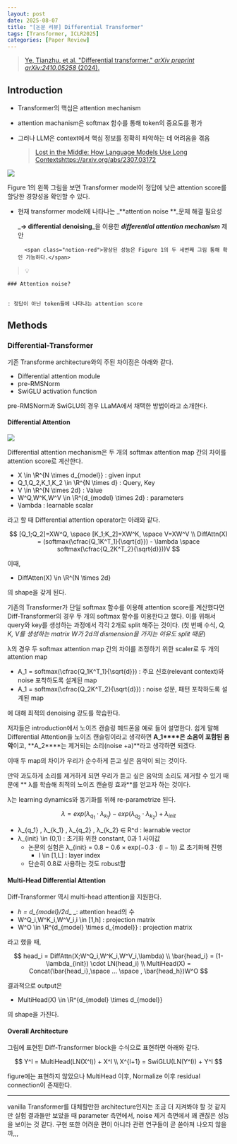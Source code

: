 ```yaml
---
layout: post
date: 2025-08-07
title: "[논문 리뷰] Differential Transformer"
tags: [Transformer, ICLR2025]
categories: [Paper Review]
---
```


> [Ye, Tianzhu, et al. "Differential transformer." ](https://arxiv.org/abs/2410.05258)[_arXiv preprint arXiv:2410.05258_](https://arxiv.org/abs/2410.05258)[ (2024).](https://arxiv.org/abs/2410.05258)



## Introduction

- Transformer의 핵심은 attention mechanism
- attention machanism은 softmax 함수를 통해 token의 중요도를 평가
- 그러나 LLM은 context에서 핵심 정보를 정확히 파악하는 데 어려움을 겪음

	> [Lost in the Middle: How Language Models Use Long Contextshttps://arxiv.org/abs/2307.03172](https://arxiv.org/abs/2307.03172)


![](https://prod-files-secure.s3.us-west-2.amazonaws.com/542b861c-36a8-4051-84e5-8804b6728dba/9083ea56-691a-4752-ae26-47f403431ac8/image.png?X-Amz-Algorithm=AWS4-HMAC-SHA256&X-Amz-Content-Sha256=UNSIGNED-PAYLOAD&X-Amz-Credential=ASIAZI2LB46626BZERLK%2F20250927%2Fus-west-2%2Fs3%2Faws4_request&X-Amz-Date=20250927T210103Z&X-Amz-Expires=3600&X-Amz-Security-Token=IQoJb3JpZ2luX2VjECMaCXVzLXdlc3QtMiJIMEYCIQCjs%2F6O1nDvtH8baaKgScumV4e2B%2F%2B9OJOzbKW33swriQIhAJT8AG15yn7GApm7oDYdb4%2BaNZlCc4%2FOSeLNOiVbdG%2BLKogECKz%2F%2F%2F%2F%2F%2F%2F%2F%2F%2FwEQABoMNjM3NDIzMTgzODA1IgzR59QuZ8hRTxKiqFMq3AMo%2BXc%2BzfUDLWct6yn3kZZ3kBSkM4e4zbVuZyyWVueMu12Fs8E%2FWQu6GIl%2FNWYYTncIOmJf8syr20TKE%2BWC4JqfGx3VLmON3hrchBSK9V1fEkkz6yhFjccej3l88N0e9OfYWX6XurLCrBnrH2lTW37oafR0532uInFM%2FbyjM1RmgkaOMTFHN5gaXM6nAUCoGo6vuJWBStAEZUfTZBcPVU7PYT2DMQo4%2ByQkUkQpab4zs62Pyxqn76%2For16%2B555jt9fEAipBZ9ks3DSyceUBVRujS%2FNmhOVr%2B6cDQZqzeWKQksJS%2BFq7XZFEP5lJVKFVuZsD7hnNADr22u13QLaK4yWdLOIO4O8MXE5sjAXSte4doEUEExYvODNAAYJ7Noichk3sjddAxdpJMUJeVdNffQ%2FCqi%2BrVZDhBr1v05xHzWF%2BTQz9%2FMhN7b4sOl4iI7FptU3DkJF19g4xyIUgF5QNGibgxPQ1sdkMVhUpV%2BKV2TjxwNy53Ps%2ByTPcWEYj%2FnCgqyxpuop%2BlwX38OdmrKBDAvGM67M6mNHzwyNw4KbHNBji6clnaDL7LrulnM1ZZ5vsLMqWodLVFPGp%2B8W%2Fj1Y6%2F2aJ0wcWa81%2FX1rmlb8nyXvTyXlsYNFIafjpdcfttTCd5%2BDGBjqkAVpgnE1tUeKTMDVO4saSl0S6mseAhpmLczi8jypDgYoQrauNzqnsif3BsyLK5Rb0f%2BJtSCtaCgayzf9YvlOF3Ly0Jf%2BBa0GdamTQp50pS5VqTbY5VOiC3zP%2F0I1cYxmWXlokqJ1pvhHQMyyVjKX2mC688PxQ0dsFFN%2FidU0hJ75Yqt6ZSJhJI%2BjZYn8%2BytcN1lKv5f3qfRXsAFtjOjPwB10XT%2FDO&X-Amz-Signature=0e80fa25f75fa91bcab407ab20a00f53e2d6966e1ae53983664fc8bbf7247a9e&X-Amz-SignedHeaders=host&x-amz-checksum-mode=ENABLED&x-id=GetObject)


Figure 1의 왼쪽 그림을 보면 Transformer model이 정답에 낮은 attention score를 할당한 경향성을 확인할 수 있다.

- 현재 transformer model에 나타나는 _**attention noise **_문제 해결 필요성

	_**→ differential denoising**_을 이용한 _**differential attention mechanism**_ 제안


		<span class="notion-red">향상된 성능은 Figure 1의 두 세번째 그림 통해 확인 가능하다.</span>


> 💡 


	### Attention noise?


	: 정답이 아닌 token들에 나타나는 attention score



## Methods



### Differential-Transformer


기존 Transforme architecture와의 주된 차이점은 아래와 같다.

- Differential attention module
- pre-RMSNorm
- SwiGLU activation function

pre-RMSNorm과 SwiGLU의 경우 LLaMA에서 채택한 방법이라고 소개한다.



#### Differential Attention


![](https://prod-files-secure.s3.us-west-2.amazonaws.com/542b861c-36a8-4051-84e5-8804b6728dba/116d70b2-1963-4810-9167-f4c7d8a06e8f/image.png?X-Amz-Algorithm=AWS4-HMAC-SHA256&X-Amz-Content-Sha256=UNSIGNED-PAYLOAD&X-Amz-Credential=ASIAZI2LB46626BZERLK%2F20250927%2Fus-west-2%2Fs3%2Faws4_request&X-Amz-Date=20250927T210103Z&X-Amz-Expires=3600&X-Amz-Security-Token=IQoJb3JpZ2luX2VjECMaCXVzLXdlc3QtMiJIMEYCIQCjs%2F6O1nDvtH8baaKgScumV4e2B%2F%2B9OJOzbKW33swriQIhAJT8AG15yn7GApm7oDYdb4%2BaNZlCc4%2FOSeLNOiVbdG%2BLKogECKz%2F%2F%2F%2F%2F%2F%2F%2F%2F%2FwEQABoMNjM3NDIzMTgzODA1IgzR59QuZ8hRTxKiqFMq3AMo%2BXc%2BzfUDLWct6yn3kZZ3kBSkM4e4zbVuZyyWVueMu12Fs8E%2FWQu6GIl%2FNWYYTncIOmJf8syr20TKE%2BWC4JqfGx3VLmON3hrchBSK9V1fEkkz6yhFjccej3l88N0e9OfYWX6XurLCrBnrH2lTW37oafR0532uInFM%2FbyjM1RmgkaOMTFHN5gaXM6nAUCoGo6vuJWBStAEZUfTZBcPVU7PYT2DMQo4%2ByQkUkQpab4zs62Pyxqn76%2For16%2B555jt9fEAipBZ9ks3DSyceUBVRujS%2FNmhOVr%2B6cDQZqzeWKQksJS%2BFq7XZFEP5lJVKFVuZsD7hnNADr22u13QLaK4yWdLOIO4O8MXE5sjAXSte4doEUEExYvODNAAYJ7Noichk3sjddAxdpJMUJeVdNffQ%2FCqi%2BrVZDhBr1v05xHzWF%2BTQz9%2FMhN7b4sOl4iI7FptU3DkJF19g4xyIUgF5QNGibgxPQ1sdkMVhUpV%2BKV2TjxwNy53Ps%2ByTPcWEYj%2FnCgqyxpuop%2BlwX38OdmrKBDAvGM67M6mNHzwyNw4KbHNBji6clnaDL7LrulnM1ZZ5vsLMqWodLVFPGp%2B8W%2Fj1Y6%2F2aJ0wcWa81%2FX1rmlb8nyXvTyXlsYNFIafjpdcfttTCd5%2BDGBjqkAVpgnE1tUeKTMDVO4saSl0S6mseAhpmLczi8jypDgYoQrauNzqnsif3BsyLK5Rb0f%2BJtSCtaCgayzf9YvlOF3Ly0Jf%2BBa0GdamTQp50pS5VqTbY5VOiC3zP%2F0I1cYxmWXlokqJ1pvhHQMyyVjKX2mC688PxQ0dsFFN%2FidU0hJ75Yqt6ZSJhJI%2BjZYn8%2BytcN1lKv5f3qfRXsAFtjOjPwB10XT%2FDO&X-Amz-Signature=7ecaaef1cd2358ffbc07df3e9c748edd2f4271a5cbf4d33828f3116a93592fc6&X-Amz-SignedHeaders=host&x-amz-checksum-mode=ENABLED&x-id=GetObject)


Differential attention mechanism은 두 개의 softmax attention map 간의 차이를 attention score로 계산한다.

- X \in \R^{N \times d\_{model}} : given input
- Q\_1,Q\_2,K\_1,K\_2 \in \R^{N \times d} : Query, Key
- V \in \R^{N \times 2d} : Value
- W^Q,W^K,W^V \in \R^{d\_{model} \times 2d} : parameters
- \lambda : learnable scalar

라고 할 때 Differential attention operator는 아래와 같다.


$$
[Q_1;Q_2]=XW^Q, \space [K_1;K_2]=XW^K, \space V=XW^V \\
DiffAttn(X) = (softmax(\cfrac{Q_1K^T_1}{\sqrt{d}}) - \lambda \space softmax(\cfrac{Q_2K^T_2}{\sqrt{d}}))V
$$


이때,

- DiffAtten(X) \in \R^{N \times 2d}

의 shape을 갖게 된다.


기존의 Transformer가 단일 softmax 함수를 이용해 attention score를 계산했다면 Diff-Transformer의 경우 두 개의 softmax 함수를 이용한다고 했다. 이를 위해서 query와 key를 생성하는 과정에서 각각 2개로 split 해주는 것이다. <span class="notion-red">(첫 번째 수식, </span><span class="notion-red">_Q, K, V를 생성하는 matrix W가 2d의 dismension을 가지는 이유도 split 때문_</span><span class="notion-red">)</span>


 λ의 경우 두 softmax attention map 간의 차이를 조정하기 위한 scaler로 두 개의 attention map

- A\_1 = softmax(\cfrac{Q\_1K^T\_1}{\sqrt{d}}) : 주요 신호(relevant context)와 noise 포착하도록 설계된 map
- A\_1 = softmax(\cfrac{Q\_2K^T\_2}{\sqrt{d}}) : noise 성분, 패턴 포착하도록 설계된 map 

에 대해 최적의 denoising 강도를 학습한다.


저자들은 introduction에서 노이즈 캔슬링 헤드폰을 예로 들어 설명한다. 쉽게 말해 Differential Attention을 노이즈 캔슬링이라고 생각하면 **A\_1****은 소음이 포함된 음악**이고, **A\_2****는 제거되는 소리(noise +a)**라고 생각하면 되겠다. 


이때 두 map의 차이가 우리가 순수하게 듣고 싶은 음악이 되는 것이다. 


만약 과도하게 소리를 제거하게 되면 우리가 듣고 싶은 음악의 소리도 제거할 수 있기 때문에 ** λ를 학습해 최적의 노이즈 캔슬링 효과**를 얻고자 하는 것이다.


λ는 learning dynamics와 동기화를 위해 re-parametrize 된다.


$$
\lambda = exp(\lambda_{q_1} \cdot \lambda_{k_1}) - exp(\lambda_{q_2} \cdot \lambda_{k_2}) + \lambda_{init}
$$

- λ\_{q\_1} , λ\_{k\_1} , λ\_{q\_2} , λ\_{k\_2} ∈ R^d : learnable vector
- λ\_{init} \in (0,1) : 초기화 위한 constant, 0과 1 사이값
	- 논문의 실험은 λ\_{init} = 0.8 − 0.6 × exp(−0.3 · (l − 1)) 로 초기화해 진행
		- l \in [1,L] : layer index
	- 단순히 0.8로 사용하는 것도 robust함


#### **Multi-Head Differential Attention**


Diff-Transformer 역시 multi-head attention을 지원한다.

- _h = d\_{model}/2d__ _: attention head의 수
- W^Q\_i,W^K\_i,W^V\_i,i \in [1,h] : projection matrix
- W^O \in \R^{d\_{model} \times d\_{model}} : projection matrix

라고 했을 때,


$$
head_i = DiffAttn(X;W^Q_i,W^K_i,W^V_i,\lambda) \\
\bar{head_i} = (1-\lambda_{init}) \cdot LN(head_i) \\
MultiHead(X) = Concat(\bar{head_i},\space ... \space , \bar{head_h})W^O
$$


결과적으로 output은

- MultiHead(X) \in \R^{d\_{model} \times d\_{model}}

의 shape을 가진다.



#### Overall Architecture


그림에 표현된 Diff-Transformer block을 수식으로 표현하면 아래와 같다.


$$
Y^l = MultiHead(LN(X^l)) + X^l \\
X^{l+1} = SwiGLU(LN(Y^l)) + Y^l
$$


figure에는 표현하지 않았으나 MultiHead 이후, Normalize 이후 residual connection이 존재한다.


---


vanilla Transformer를 대체할만한 architecture인지는 조금 더 지켜봐야 할 것 같지만 실험 결과들만 보았을 때 parameter 측면에서, noise 제거 측면에서 꽤 괜찮은 성능을 보이는 것 같다. 구현 또한 어려운 편이 아니라 관련 연구들이 곧 쏟아져 나오지 않을까,,,

